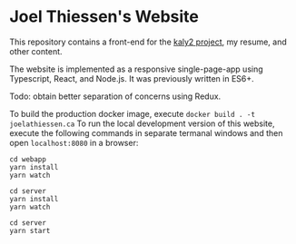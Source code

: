 # Joel Thiessen's Website

This repository contains a front-end for the [kaly2 project](https://github.com/jatjat/kaly2), my resume, and other content.

The website is implemented as a responsive single-page-app using Typescript, React, and Node.js. It was previously written in ES6+.

Todo: obtain better separation of concerns using Redux.

To build the production docker image, execute `docker build . -t joelathiessen.ca`
To run the local development version of this website, execute the following commands in separate termanal windows and then open `localhost:8080` in a browser:

```
cd webapp
yarn install
yarn watch
```

```
cd server
yarn install
yarn watch
```

```
cd server
yarn start
```
